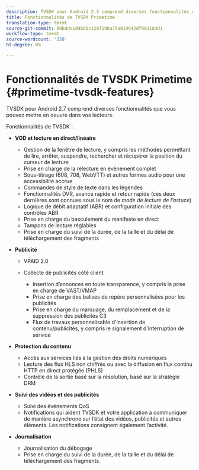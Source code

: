 ```yaml
---
description: TVSDK pour Android 2.5 comprend diverses fonctionnalités que vous pouvez mettre en oeuvre dans vos lecteurs.
title: Fonctionnalités de TVSDK Primetime
translation-type: tm+mt
source-git-commit: 89bdda1d4bd5c126f19ba75a819942df901183d1
workflow-type: tm+mt
source-wordcount: '228'
ht-degree: 0%

---
```



# Fonctionnalités de TVSDK Primetime {#primetime-tvsdk-features}

TVSDK pour Android 2.7 comprend diverses fonctionnalités que vous pouvez mettre en oeuvre dans vos lecteurs.

Fonctionnalités de TVSDK :

* **VOD et lecture en direct/linéaire**

   * Gestion de la fenêtre de lecture, y compris les méthodes permettant de lire, arrêter, suspendre, rechercher et récupérer la position du curseur de lecture
   * Prise en charge de la relecture en événement complet
   * Sous-titrage (608, 708, WebVTT) et autres formes audio pour une accessibilité accrue
   * Commandes de style de texte dans les légendes
   * Fonctionnalités DVR, avance rapide et retour rapide (ces deux dernières sont connues sous le nom de *mode de lecture de l’astuce*)
   * Logique de débit adaptatif (ABR) et configuration initiale des contrôles ABR
   * Prise en charge du basculement du manifeste en direct
   * Tampons de lecture réglables
   * Prise en charge du suivi de la durée, de la taille et du délai de téléchargement des fragments

* **Publicité**

   * VPAID 2.0
   * Collecte de publicités côté client

      * Insertion d’annonces en toute transparence, y compris la prise en charge de VAST/VMAP
      * Prise en charge des balises de repère personnalisées pour les publicités
      * Prise en charge du marquage, du remplacement et de la suppression des publicités C3
      * Flux de travaux personnalisable d&#39;insertion de contenu/publicités, y compris le signalement d&#39;interruption de service

* **Protection du contenu**

   * Accès aux services liés à la gestion des droits numériques
   * Lecture des flux HLS non chiffrés ou avec la diffusion en flux continu HTTP en direct protégée (PHLS)
   * Contrôle de la sortie basé sur la résolution, basé sur la stratégie DRM

* **Suivi des vidéos et des publicités**

   * Suivi des événements QoS
   * Notifications qui aident TVSDK et votre application à communiquer de manière asynchrone sur l’état des vidéos, publicités et autres éléments. Les notifications consignent également l’activité.

* **Journalisation**

   * Journalisation du débogage
   * Prise en charge du suivi de la durée, de la taille et du délai de téléchargement des fragments.